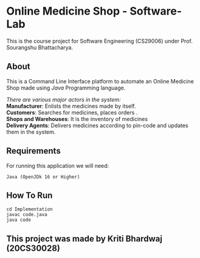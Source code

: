 # Online Medicine Shop - Software-Lab
This is the course project for Software Engineering (CS29006) under Prof. Sourangshu Bhattacharya.

## About
This is a Command Line Interface platform to automate an Online Medicine Shop made using *Java* Programming language.

*There are various major actors in the system:* <br>
**Manufacturer**: Enlists the medicines made by itself.<br>
**Customers**: Searches for medicines, places orders .<br>
**Shops and Warehouses**: It is the inventory of medicines<br>
**Delivery Agents**: Delivers medicines according to pin-code and updates them in the system.<br>

## Requirements
For running this application we will need:
```
Java (OpenJDk 16 or Higher)
```

## How To Run
```
cd Implementation
javac code.java
java code
```

## This project was made by Kriti Bhardwaj (20CS30028)